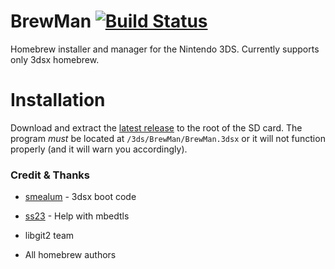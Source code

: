 # BrewMan [![Build Status](https://travis-ci.org/Repo3DS/BrewMan.png?branch=master)](https://travis-ci.org/Repo3DS/BrewMan)

Homebrew installer and manager for the Nintendo 3DS. Currently supports only 3dsx homebrew.

# Installation

Download and extract the [latest release](releases/latest) to the root of the SD card. The program *must* be located at `/3ds/BrewMan/BrewMan.3dsx` or it will not function properly (and it will warn you accordingly).

### Credit & Thanks

- [smealum](https://github.com/smealum) - 3dsx boot code

- [ss23](https://github.com/ss23) - Help with mbedtls

- libgit2 team

- All homebrew authors
